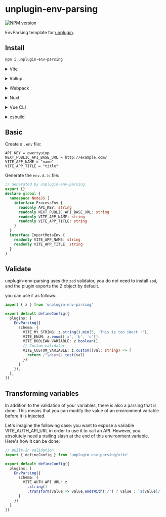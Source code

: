 # unplugin-env-parsing

[![NPM version](https://img.shields.io/npm/v/unplugin-env-parsing?color=a1b858&label=)](https://www.npmjs.com/package/unplugin-env-parsing)

EnvParsing template for [unplugin](https://github.com/unjs/unplugin).

## Install

```bash
npm i unplugin-env-parsing
```

<details>
<summary>Vite</summary><br>

```ts
// vite.config.ts
import EnvParsing from 'unplugin-env-parsing/vite'

export default defineConfig({
  plugins: [
    EnvParsing({ /* options */ }),
  ],
})
```

Example: [`playground/`](./playground/)

<br></details>

<details>
<summary>Rollup</summary><br>

```ts
// rollup.config.js
import EnvParsing from 'unplugin-env-parsing/rollup'

export default {
  plugins: [
    EnvParsing({ /* options */ }),
  ],
}
```

<br></details>


<details>
<summary>Webpack</summary><br>

```ts
// webpack.config.js
module.exports = {
  /* ... */
  plugins: [
    require('unplugin-env-parsing/webpack')({ /* options */ })
  ]
}
```

<br></details>

<details>
<summary>Nuxt</summary><br>

```ts
// nuxt.config.js
export default {
  buildModules: [
    ['unplugin-env-parsing/nuxt', { /* options */ }],
  ],
}
```

> This module works for both Nuxt 2 and [Nuxt Vite](https://github.com/nuxt/vite)

<br></details>

<details>
<summary>Vue CLI</summary><br>

```ts
// vue.config.js
module.exports = {
  configureWebpack: {
    plugins: [
      require('unplugin-env-parsing/webpack')({ /* options */ }),
    ],
  },
}
```

<br></details>

<details>
<summary>esbuild</summary><br>

```ts
// esbuild.config.js
import { build } from 'esbuild'
import EnvParsing from 'unplugin-env-parsing/esbuild'

build({
  plugins: [EnvParsing()],
})
```

<br></details>

## Basic

Create a `.env` file:

```
API_KEY = qwertyuiop
NEXT_PUBLIC_API_BASE_URL = http://example.com/
VITE_APP_NAME = "name"
VITE_APP_TITLE = "title"
```

Generate the `env.d.ts` file:

```ts
// Generated by unplugin-env-parsing
export {}
declare global {
  namespace NodeJS {
    interface ProcessEnv {
      readonly API_KEY: string
      readonly NEXT_PUBLIC_API_BASE_URL: string
      readonly VITE_APP_NAME: string
      readonly VITE_APP_TITLE: string
    }
  }
  interface ImportMetaEnv {
    readonly VITE_APP_NAME: string
    readonly VITE_APP_TITLE: string
  }
}
```

## Validate

unplugin-env-parsing uses the `zod` validator, you do not need to install `zod`, and the plugin exports the Z object by default.

you can use it as follows:

```ts
import { z } from 'unplugin-env-parsing'

export default defineConfig({
  plugins: [
    EnvParsing({
      schema: {
        VITE_MY_STRING: z.string().min(5, 'This is too short !'),
        VITE_ENUM: z.enum(['a', 'b', 'c']),
        VITE_BOOLEAN_VARIABLE: z.boolean(),
        // Custom validator
        VITE_CUSTOM_VARIABLE: z.custom((val: string) => {
          return /^\d+px$/.test(val)
        })
      }
    }),
  ],
})
```

## Transforming variables

In addition to the validation of your variables, there is also a parsing that is done. This means that you can modify the value of an environment variable before it is injected.

Let's imagine the following case: you want to expose a variable VITE_AUTH_API_URL in order to use it to call an API. However, you absolutely need a trailing slash at the end of this environment variable. Here's how it can be done:

```ts
// Built-in validation
import { defineConfig } from 'unplugin-env-parsing/vite'

export default defineConfig({
  plugins: [
    EnvParsing({
      schema: {
        VITE_AUTH_API_URL: z
          .string()
          .transform(value => value.endsWith('/') ? value : `${value}/`),
      }
    })
  ]
})
```
